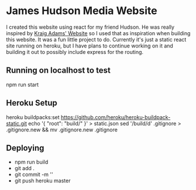 # James Hudson Media Website
I created this website using react for my friend Hudson. He was really inspired by [Kraig Adams' Website](http://www.kraigadams.com/) so I used that as inspiration when building this website. It was a fun little project to do. Currently it's just a static react site running on heroku, but I have plans to continue working on it and building it out to possibly include express for the routing.

## Running on localhost to test
npm run start

## Heroku Setup
heroku buildpacks:set https://github.com/heroku/heroku-buildpack-static.git
echo '{ "root": "build/" }' > static.json
sed '/build/d' .gitignore > .gitignore.new && mv .gitignore.new .gitignore

## Deploying
- npm run build
- git add .
- git commit -m ''
- git push heroku master
